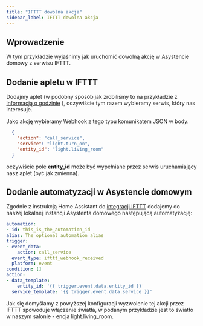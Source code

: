 ```yaml
---
title: "IFTTT dowolna akcja"
sidebar_label: IFTTT dowolna akcja
---
```


## Wprowadzenie

W tym przykładzie wyjaśnimy jak uruchomić dowolną akcję w Asystencie domowy z serwisu IFTTT.


## Dodanie apletu w IFTTT

Dodajmy aplet (w podobny sposób jak zrobiliśmy to na przykładzie z [informacją o godzinie](/docs/ais_app_ifttt_time) ), oczywiście tym razem wybieramy serwis, który nas interesuje.

Jako akcję wybieramy Webhook z tego typu komunikatem JSON w body:

``` json
  {
    "action": "call_service",
    "service": "light.turn_on",
    "entity_id": "light.living_room"
  }
```

oczywiście pole **entity_id** może być wypełniane przez serwis uruchamiający nasz aplet (być jak zmienna).

## Dodanie automatyzacji w Asystencie domowym

Zgodnie z instrukcją Home Assistant do [integracji IFTTT](https://www.home-assistant.io/integrations/ifttt/) dodajemy do naszej lokalnej instancji Asystenta domowego następującą automatyzację:

``` yaml
automation:
- id: this_is_the_automation_id
alias: The optional automation alias
trigger:
- event_data:
    action: call_service
  event_type: ifttt_webhook_received
  platform: event
condition: []
action:
- data_template:
    entity_id: '{{ trigger.event.data.entity_id }}'
  service_template: '{{ trigger.event.data.service }}'
```

Jak się domyślamy z powyższej konfiguracji wyzwolenie tej akcji przez IFTTT spowoduje włączenie światła, w podanym przykładzie jest to światło w naszym salonie - encja light.living_room.
